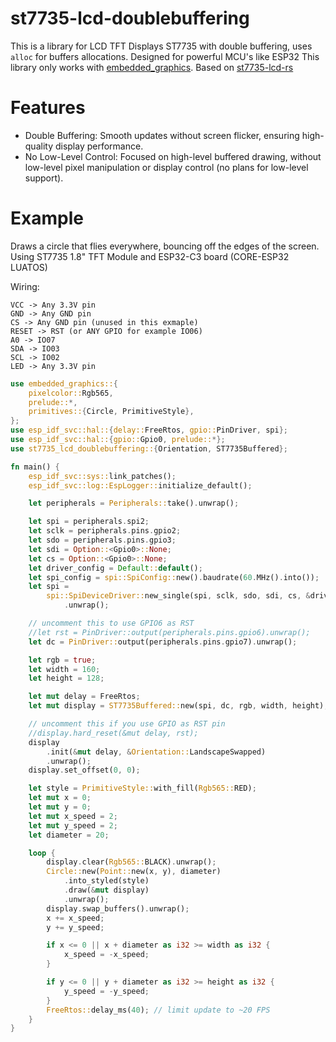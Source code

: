 # st7735-lcd-doublebuffering

This is a library for LCD TFT Displays ST7735 with double buffering, uses ``alloc`` for buffers allocations. Designed for powerful MCU's like ESP32
This library only works with [embedded_graphics](https://github.com/embedded-graphics/embedded-graphics). Based on [st7735-lcd-rs](https://github.com/sajattack/st7735-lcd-rs)

# Features
* Double Buffering: Smooth updates without screen flicker, ensuring high-quality display performance.
* No Low-Level Control: Focused on high-level buffered drawing, without low-level pixel manipulation or display control (no plans for low-level support).

# Example

Draws a circle that flies everywhere, bouncing off the edges of the screen. Using ST7735 1.8" TFT Module and ESP32-C3 board (CORE-ESP32 LUATOS)

Wiring:

``` 
VCC -> Any 3.3V pin
GND -> Any GND pin
CS -> Any GND pin (unused in this exmaple)
RESET -> RST (or ANY GPIO for example IO06)
A0 -> IO07
SDA -> IO03
SCL -> IO02
LED -> Any 3.3V pin
```

```rust
use embedded_graphics::{
    pixelcolor::Rgb565,
    prelude::*,
    primitives::{Circle, PrimitiveStyle},
};
use esp_idf_svc::hal::{delay::FreeRtos, gpio::PinDriver, spi};
use esp_idf_svc::hal::{gpio::Gpio0, prelude::*};
use st7735_lcd_doublebuffering::{Orientation, ST7735Buffered};

fn main() {
    esp_idf_svc::sys::link_patches();
    esp_idf_svc::log::EspLogger::initialize_default();

    let peripherals = Peripherals::take().unwrap();

    let spi = peripherals.spi2;
    let sclk = peripherals.pins.gpio2;
    let sdo = peripherals.pins.gpio3;
    let sdi = Option::<Gpio0>::None;
    let cs = Option::<Gpio0>::None;
    let driver_config = Default::default();
    let spi_config = spi::SpiConfig::new().baudrate(60.MHz().into());
    let spi =
        spi::SpiDeviceDriver::new_single(spi, sclk, sdo, sdi, cs, &driver_config, &spi_config)
            .unwrap();

    // uncomment this to use GPIO6 as RST
    //let rst = PinDriver::output(peripherals.pins.gpio6).unwrap();
    let dc = PinDriver::output(peripherals.pins.gpio7).unwrap();

    let rgb = true;
    let width = 160;
    let height = 128;

    let mut delay = FreeRtos;
    let mut display = ST7735Buffered::new(spi, dc, rgb, width, height);

    // uncomment this if you use GPIO as RST pin
    //display.hard_reset(&mut delay, rst);
    display
        .init(&mut delay, &Orientation::LandscapeSwapped)
        .unwrap();
    display.set_offset(0, 0);

    let style = PrimitiveStyle::with_fill(Rgb565::RED);
    let mut x = 0;
    let mut y = 0;
    let mut x_speed = 2;
    let mut y_speed = 2;
    let diameter = 20;

    loop {
        display.clear(Rgb565::BLACK).unwrap();
        Circle::new(Point::new(x, y), diameter)
            .into_styled(style)
            .draw(&mut display)
            .unwrap();
        display.swap_buffers().unwrap();
        x += x_speed;
        y += y_speed;

        if x <= 0 || x + diameter as i32 >= width as i32 {
            x_speed = -x_speed;
        }

        if y <= 0 || y + diameter as i32 >= height as i32 {
            y_speed = -y_speed;
        }
        FreeRtos::delay_ms(40); // limit update to ~20 FPS
    }
}

```